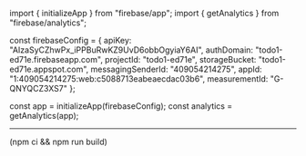 import { initializeApp } from "firebase/app";
import { getAnalytics } from "firebase/analytics";

const firebaseConfig = {
apiKey: "AIzaSyCZhwPx_iPPBuRwKZ9UvD6obbOgyiaY6AI",
authDomain: "todo1-ed71e.firebaseapp.com",
projectId: "todo1-ed71e",
storageBucket: "todo1-ed71e.appspot.com",
messagingSenderId: "409054214275",
appId: "1:409054214275:web:c5088713eabeaecdac03b6",
measurementId: "G-QNYQCZ3XS7"
};

const app = initializeApp(firebaseConfig);
const analytics = getAnalytics(app);

---

(npm ci && npm run build)
